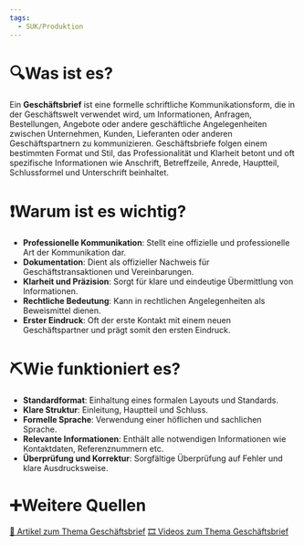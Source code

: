 ```yaml
---
tags:
  - SUK/Produktion
---
```

# 🔍Was ist es?
Ein **Geschäftsbrief** ist eine formelle schriftliche Kommunikationsform, die in der Geschäftswelt verwendet wird, um Informationen, Anfragen, Bestellungen, Angebote oder andere geschäftliche Angelegenheiten zwischen Unternehmen, Kunden, Lieferanten oder anderen Geschäftspartnern zu kommunizieren. Geschäftsbriefe folgen einem bestimmten Format und Stil, das Professionalität und Klarheit betont und oft spezifische Informationen wie Anschrift, Betreffzeile, Anrede, Hauptteil, Schlussformel und Unterschrift beinhaltet.

# ❗Warum ist es wichtig?
- **Professionelle Kommunikation**: Stellt eine offizielle und professionelle Art der Kommunikation dar.
- **Dokumentation**: Dient als offizieller Nachweis für Geschäftstransaktionen und Vereinbarungen.
- **Klarheit und Präzision**: Sorgt für klare und eindeutige Übermittlung von Informationen.
- **Rechtliche Bedeutung**: Kann in rechtlichen Angelegenheiten als Beweismittel dienen.
- **Erster Eindruck**: Oft der erste Kontakt mit einem neuen Geschäftspartner und prägt somit den ersten Eindruck.

# ⛏Wie funktioniert es?
- **Standardformat**: Einhaltung eines formalen Layouts und Standards.
- **Klare Struktur**: Einleitung, Hauptteil und Schluss.
- **Formelle Sprache**: Verwendung einer höflichen und sachlichen Sprache.
- **Relevante Informationen**: Enthält alle notwendigen Informationen wie Kontaktdaten, Referenznummern etc.
- **Überprüfung und Korrektur**: Sorgfältige Überprüfung auf Fehler und klare Ausdrucksweise.

# ➕Weitere Quellen
[📄 Artikel zum Thema Geschäftsbrief](https://www.google.com/search?q=Gesch%C3%A4ftsbrief&tbm=nws)
[🎞 Videos zum Thema Geschäftsbrief](https://www.google.com/search?q=Gesch%C3%A4ftsbrief&tbm=vid)
